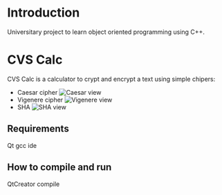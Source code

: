 # Introduction
Universitary project to learn object oriented programming using C++.

# CVS Calc
CVS Calc is a calculator to crypt and encrypt a text using simple chipers:
* Caesar cipher
![Caesar view](../../readMeImages/CifrarioCesare)
* Vigenere cipher
![Vigenere view](pathRelative)
* SHA
![SHA view](pathRelative)

## Requirements
Qt gcc ide
## How to compile and run
QtCreator compile

 
